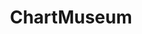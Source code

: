 ---
codehost: https://github.com/https://github.com/helm/chartmuseum
logohandle: chartmuseum
sort: chartmuseum
title: ChartMuseum
website: https://chartmuseum.com/
---